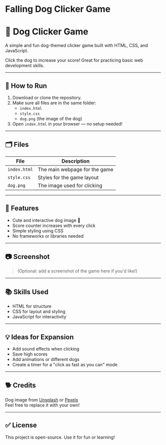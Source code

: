 # Falling Dog Clicker Game
# 🐶 Dog Clicker Game

A simple and fun dog-themed clicker game built with HTML, CSS, and JavaScript.

Click the dog to increase your score! Great for practicing basic web development skills.

---

## 🔧 How to Run

1. Download or clone the repository.
2. Make sure all files are in the same folder:
   - `index.html`
   - `style.css`
   - `dog.png` (the image of the dog)
3. Open `index.html` in your browser — no setup needed!

---

## 🗂️ Files

| File        | Description                        |
|-------------|------------------------------------|
| `index.html` | The main webpage for the game      |
| `style.css`  | Styles for the game layout         |
| `dog.png`    | The image used for clicking        |

---

## 🎨 Features

- Cute and interactive dog image 🐾
- Score counter increases with every click
- Simple styling using CSS
- No frameworks or libraries needed

---

## 📷 Screenshot

> (Optional: add a screenshot of the game here if you'd like!)

---

## 📚 Skills Used

- HTML for structure
- CSS for layout and styling
- JavaScript for interactivity

---

## 💡 Ideas for Expansion

- Add sound effects when clicking
- Save high scores
- Add animations or different dogs
- Create a timer for a "click as fast as you can" mode

---

## 🐕 Credits

Dog image from [Unsplash](https://unsplash.com/) or [Pexels](https://www.pexels.com/)  
Feel free to replace it with your own!

---

## ✅ License

This project is open-source. Use it for fun or learning!
